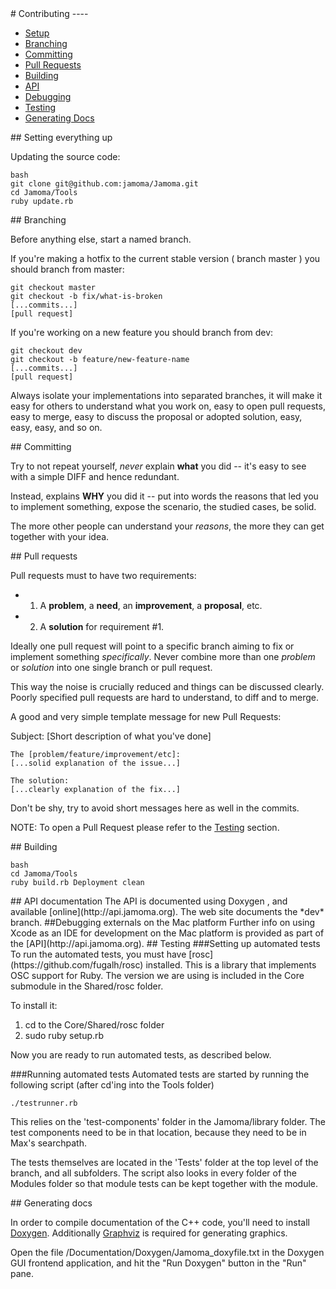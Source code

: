 <a name="contributing"/>
# Contributing
----

- [Setup](#setup)
- [Branching](#branching)
- [Committing](#committing)
- [Pull Requests](#pull-requests)
- [Building](#building)
- [API](#api)
- [Debugging](#debugging)
- [Testing](#testing)
- [Generating Docs](#generating-docs)

<a name="setup"/>
## Setting everything up

Updating the source code:


    bash
    git clone git@github.com:jamoma/Jamoma.git
    cd Jamoma/Tools
    ruby update.rb


<a name="branching"/>
## Branching

Before anything else, start a named branch. 

If you're making a hotfix to the current stable version ( branch master ) you should branch from master:


    git checkout master
    git checkout -b fix/what-is-broken
    [...commits...]
    [pull request]

If you're working on a new feature you should branch from dev:


    git checkout dev
    git checkout -b feature/new-feature-name
    [...commits...]
    [pull request]

Always isolate your implementations into separated branches, it will make it easy
for others to understand what you work on, easy to open pull requests, 
easy to merge, easy to discuss the proposal or adopted solution, easy, easy, easy, and so on.


<a name="committing"/>
## Committing

Try to not repeat yourself, *never* explain **what** you did -- it's easy to see with a simple DIFF and hence redundant.

Instead, explains **WHY** you did it -- put into words the reasons that led you to implement something, expose the scenario, the studied cases, be solid.

The more other people can understand your *reasons*, the more they can get together with your idea.


<a name="pull-requests"/>
## Pull requests

Pull requests must to have two requirements:

 * 1) A **problem**, a **need**, an **improvement**, a **proposal**, etc.
 * 2) A **solution** for requirement #1.

Ideally one pull request will point to a specific branch aiming to fix or
implement something *specifically*. Never combine more than one *problem* or
*solution* into one single branch or pull request.

This way the noise is crucially reduced and things can be discussed clearly.
Poorly specified pull requests are hard to understand, to diff and to merge.

A good and very simple template message for new Pull Requests:


Subject: [Short description of what you've done]


    The [problem/feature/improvement/etc]:
    [...solid explanation of the issue...]
    
    The solution:
    [...clearly explanation of the fix...]

Don't be shy, try to avoid short messages here as well in the commits.

NOTE: To open a Pull Request please refer to the [Testing](#testing) section.


<a name="building"/>
## Building

    bash
    cd Jamoma/Tools
    ruby build.rb Deployment clean



<a name="api"/>
## API documentation
The API is documented using Doxygen , and available [online](http://api.jamoma.org).
The web site documents the *dev* branch.



<a name="debugging"/>
##Debugging externals on the Mac platform
Further info on using Xcode as an IDE for development on the Mac platform is
provided as part of the [API](http://api.jamoma.org).



<a name="testing"/>
## Testing
###Setting up automated tests
To run the automated tests, you must have [rosc](https://github.com/fugalh/rosc) 
installed.  This is a library that implements OSC support for Ruby.
The version we are using is included in the Core submodule in the Shared/rosc folder.

To install it:

1. cd to the Core/Shared/rosc folder
2. sudo ruby setup.rb

Now you are ready to run automated tests, as described below.

###Running automated tests
Automated tests are started by running the following script (after cd'ing into the Tools folder)

	./testrunner.rb

This relies on the 'test-components' folder in the Jamoma/library folder.
The test components need to be in that location, because they need to be in Max's searchpath.

The tests themselves are located in the 'Tests' folder at the top level of the branch, and all subfolders.
The script also looks in every folder of the Modules folder so that module tests can be kept together with the module.


<a name="docs"/>
## Generating docs

In order to compile documentation of the C++ code, you'll need to install [Doxygen](http://www.stack.nl/~dimitri/doxygen/index.html). Additionally [Graphviz](http://www.graphviz.org/) is required for generating graphics.

Open the file /Documentation/Doxygen/Jamoma_doxyfile.txt in the Doxygen GUI frontend application, and hit the "Run Doxygen" button in the "Run" pane.